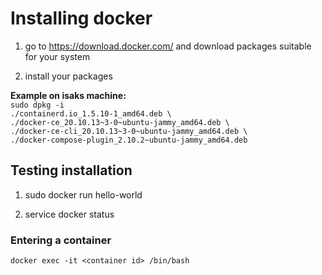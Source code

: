 # Installing docker

1. go to https://download.docker.com/ and download packages suitable for your system

2. install your packages

<b>Example on isaks machine:</b><br>
<code>sudo dpkg -i ./containerd.io_1.5.10-1_amd64.deb \\
./docker-ce_20.10.13\~3-0\~ubuntu-jammy_amd64.deb \\
./docker-ce-cli_20.10.13\~3-0\~ubuntu-jammy_amd64.deb \\
./docker-compose-plugin_2.10.2~ubuntu-jammy_amd64.deb
</code>

## Testing installation

1. sudo docker run hello-world

2. service docker status

### Entering a container

<code>docker exec -it \<container id\> /bin/bash</code>
